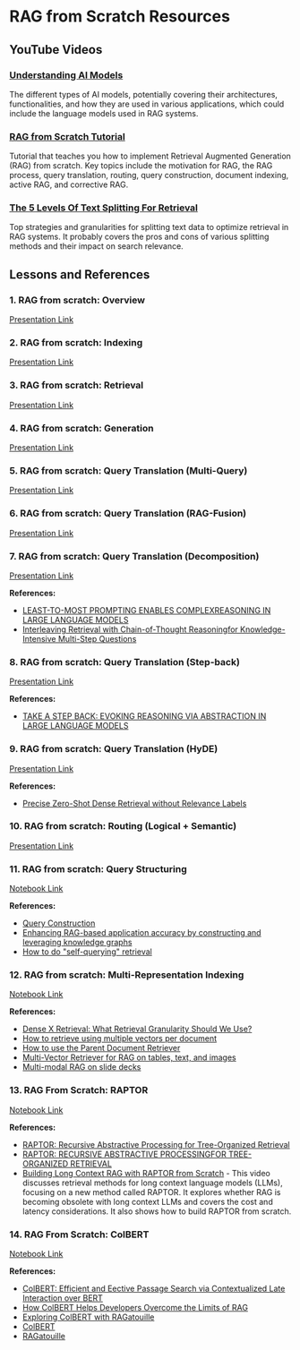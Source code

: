 # RAG from Scratch Resources

## YouTube Videos

### [Understanding AI Models](https://www.youtube.com/watch?v=jcgaNrC4ElU&list=PLOspHqNVtKAC-FUNMq8qjYVw6_semZHw0)
 The different types of AI models, potentially covering their architectures, functionalities, and how they are used in various applications, which could include the language models used in RAG systems.

### [RAG from Scratch Tutorial](https://www.youtube.com/watch?v=sVcwVQRHIc8)
Tutorial that teaches you how to implement Retrieval Augmented Generation (RAG) from scratch. Key topics include the motivation for RAG, the RAG process, query translation, routing, query construction, document indexing, active RAG, and corrective RAG.

### [The 5 Levels Of Text Splitting For Retrieval](https://www.youtube.com/watch?v=8OJC21T2SL4)
Top strategies and granularities for splitting text data to optimize retrieval in RAG systems. It probably covers the pros and cons of various splitting methods and their impact on search relevance.

## Lessons and References

### 1. RAG from scratch: Overview
[Presentation Link](https://docs.google.com/presentation/d/1C9IaAwHoWcc4RSTqo-pCoN3h0nCgqV2JEYZUJunv_9Q/)

### 2. RAG from scratch: Indexing
[Presentation Link](https://docs.google.com/presentation/d/1MhsCqZs7wTX6P19TFnA9qRSlxH3u-1-0gWkhBiDG9lQ/)

### 3. RAG from scratch: Retrieval
[Presentation Link](https://docs.google.com/presentation/d/124I8jlBRCbb0LAUhdmDwbn4nREqxSxZU1RF_eTGXUGc)

### 4. RAG from scratch: Generation
[Presentation Link](https://docs.google.com/presentation/d/1eRJwzbdSv71e9Ou9yeqziZrz1UagwX8B1kL4TbL5_Gc)

### 5. RAG from scratch: Query Translation (Multi-Query)
[Presentation Link](https://docs.google.com/presentation/d/15pWydIszbQG3Ipur9COfTduutTZm6ULdkkyX-MNry8I)

### 6. RAG from scratch: Query Translation (RAG-Fusion)
[Presentation Link](https://docs.google.com/presentation/d/1EwykmdVSQqlh6XpGt8APOMYp4q1CZqqeclAx61pUcjI)

### 7. RAG from scratch: Query Translation (Decomposition)
[Presentation Link](https://docs.google.com/presentation/d/1O97KYrsmYEmhpQ6nkvOVAqQYMJvIaZulGFGmz4cuuVE)

**References:**

* [LEAST-TO-MOST PROMPTING ENABLES COMPLEXREASONING IN LARGE LANGUAGE MODELS](https://arxiv.org/pdf/2205.10625)
* [Interleaving Retrieval with Chain-of-Thought Reasoningfor Knowledge-Intensive Multi-Step Questions](https://arxiv.org/pdf/2212.10509)

### 8. RAG from scratch: Query Translation (Step-back)
[Presentation Link](https://docs.google.com/presentation/d/1L0MRGVDxYA1eLOR0L_6Ze1l2YV8AhN1QKUtmNA-fJlU/edit?slide=id.g268cfa65240_0_0#slide=id.g268cfa65240_0_0)

**References:**

* [TAKE A STEP BACK: EVOKING REASONING VIA ABSTRACTION IN LARGE LANGUAGE MODELS](https://arxiv.org/pdf/2310.06117)

### 9. RAG from scratch: Query Translation (HyDE)
[Presentation Link](https://docs.google.com/presentation/d/10MmB_QEiS4m00xdyu-92muY-8jC3CdaMpMXbXjzQXsM)

**References:**

* [Precise Zero-Shot Dense Retrieval without Relevance Labels](https://arxiv.org/pdf/2212.10496)

### 10. RAG from scratch: Routing (Logical + Semantic)
[Presentation Link](https://docs.google.com/presentation/d/1kC6jFj8C_1ZXDYcFaJ8vhJvCYEwxwsVqk2VVeKKuyx4)

### 11. RAG from scratch: Query Structuring
[Notebook Link](https://github.com/langchain-ai/rag-from-scratch/blob/main/rag_from_scratch_10_and_11.ipynb)

**References:**

* [Query Construction](https://blog.langchain.dev/query-construction/)
* [Enhancing RAG-based application accuracy by constructing and leveraging knowledge graphs](https://blog.langchain.dev/enhancing-rag-based-applications-accuracy-by-constructing-and-leveraging-knowledge-graphs/)
* [How to do "self-querying" retrieval](https://python.langchain.com/docs/how_to/self_query/)

### 12. RAG from scratch: Multi-Representation Indexing
[Notebook Link](https://github.com/langchain-ai/rag-from-scratch/blob/main/rag_from_scratch_12_to_14.ipynb)

**References:**

* [Dense X Retrieval: What Retrieval Granularity Should We Use?](https://arxiv.org/pdf/2312.06648)
* [How to retrieve using multiple vectors per document](https://python.langchain.com/docs/how_to/multi_vector/)
* [How to use the Parent Document Retriever](https://python.langchain.com/docs/how_to/parent_document_retriever/)
* [Multi-Vector Retriever for RAG on tables, text, and images](https://blog.langchain.dev/semi-structured-multi-modal-rag/)
* [Multi-modal RAG on slide decks](https://blog.langchain.dev/multi-modal-rag-template/)

### 13. RAG From Scratch: RAPTOR
[Notebook Link](https://github.com/langchain-ai/rag-from-scratch/blob/main/rag_from_scratch_12_to_14.ipynb)

**References:**

* [RAPTOR: Recursive Abstractive Processing for Tree-Organized Retrieval](https://github.com/langchain-ai/langchain/blob/master/cookbook/RAPTOR.ipynb)
* [RAPTOR: RECURSIVE ABSTRACTIVE PROCESSINGFOR TREE-ORGANIZED RETRIEVAL](https://arxiv.org/pdf/2401.18059)
* [Building Long Context RAG with RAPTOR from Scratch](https://www.youtube.com/watch?v=jbGchdTL7d0) - This video discusses retrieval methods for long context language models (LLMs), focusing on a new method called RAPTOR. It explores whether RAG is becoming obsolete with long context LLMs and covers the cost and latency considerations. It also shows how to build RAPTOR from scratch.

### 14. RAG From Scratch: ColBERT
[Notebook Link](https://github.com/langchain-ai/rag-from-scratch/blob/main/rag_from_scratch_12_to_14.ipynb)

**References:**

* [ColBERT: Efficient and Eective Passage Search via Contextualized Late Interaction over BERT](https://arxiv.org/pdf/2004.12832)
* [How ColBERT Helps Developers Overcome the Limits of RAG](https://hackernoon.com/how-colbert-helps-developers-overcome-the-limits-of-rag)
* [Exploring ColBERT with RAGatouille](https://til.simonwillison.net/llms/colbert-ragatouille)
* [ColBERT](https://github.com/stanford-futuredata/ColBERT)
* [RAGatouille](https://github.com/AnswerDotAI/RAGatouille)
